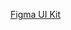 <section data-section="design-guidelines">
  
  <div class="dummy-design-guidelines">
    <p class="dummy-paragraph">
      <a
        href="https://www.figma.com/file/noyY6dUMDYjmySpHcMjhkN/HDS-Product---Components?node-id=22928%3A43284"
        target="_blank"
        rel="noopener noreferrer"
      >Figma UI Kit</a>
    </p>
    <br />
    <img class="dummy-figma-docs" src="/assets/images/modal-design-usage.png" alt="" role="none" />
  </div>
</section>
